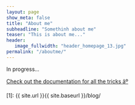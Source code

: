 ```yaml
---
layout: page
show_meta: false
title: "About me"
subheadline: "Somethinh about me"
teaser: "This is about me..."
header:
   image_fullwidth: "header_homepage_13.jpg"
permalink: "/aboutme/"
---
```

In progress...



<a class="radius button small" href="{{ site.url }}{{ site.baseurl }}/documentation/">Check out the documentation for all the tricks âº</a>


[1]: {{ site.url }}{{ site.baseurl }}/blog/

